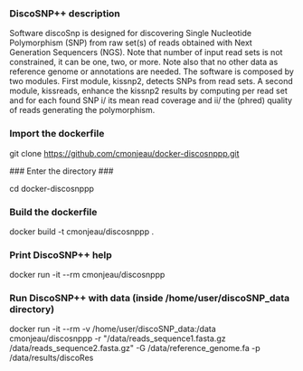 ### DiscoSNP++ description ###

Software discoSnp is designed for discovering Single Nucleotide Polymorphism (SNP) from raw set(s) of reads obtained with Next Generation Sequencers (NGS).
Note that number of input read sets is not constrained, it can be one, two, or more. Note also that no other data as reference genome or annotations are needed.
The software is composed by two modules. First module, kissnp2, detects SNPs from read sets. A second module, kissreads, enhance the kissnp2 results by computing per read set  and for each found SNP i/ its mean read coverage and ii/ the (phred) quality of reads generating the polymorphism.

### Import the dockerfile ###

git clone https://github.com/cmonjeau/docker-discosnppp.git

### Enter the directory ###

cd docker-discosnppp

### Build the dockerfile ###

docker build -t cmonjeau/discosnppp .

### Print DiscoSNP++ help ###

docker run -it --rm cmonjeau/discosnppp

### Run DiscoSNP++ with data (inside /home/user/discoSNP_data directory)

docker run -it --rm -v /home/user/discoSNP_data:/data cmonjeau/discosnppp -r "/data/reads_sequence1.fasta.gz /data/reads_sequence2.fasta.gz" -G /data/reference_genome.fa -p /data/results/discoRes

